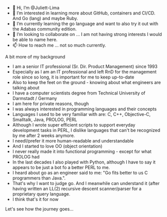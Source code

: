 - 👋 Hi, I’m @Juliett-Lima
- 👀 I’m interested in learning more about GitHub, containers and CI/CD. And Go (lang) and maybe Ruby.
- 🌱 I’m currently learning the go language and want to also try it out with the Adabas community edition.
- 💞️ I’m looking to collaborate on ... I am not having strong interests I would be able to name here.
- 📫 How to reach me ... not so much currently.

A bit more of my background
- I am a senior IT professional (Sr. Dir. Product Management) since 1993
- Especially as I am an IT professional and left RnD for the management role since so long, it is important for me to keep up-to-date
- Also to keep the feet on the ground - knowing about what engineers are talking about
- I have a computer scientists degree from Technical University of Darmstadt / Germany
- I am here for private reasons, though
- I was always interested in programming languages and their concepts
- Languages I used to be very familiar with are: C, C++, Objective-C, Smalltalk, Java, PROLOG, PERL
- Although I wrote super efficient scripts to support everyday development tasks in PERL, I dislike languages that can't be recognized by me after 2 weeks anymore.
- I needI/prefer it more human-readable and understandable
- And I started to love OO (object orientation)
- I never really made it into functional programming - except for what PROLOG had
- In the last decades I also played with Python, although I have to say it appears to be just a bot fo a better PERL to me.
- I heard about go as an engineer said to me: "Go fits better to us C programmers than Java.".
- That's why I want to judge go. And I meanwhile can understand it (after having written an LL(2) recursive descent scanner/parser for a proprietary query language.
- I think that's it for now

Let's see how the journey goes...

<!---
Juliett-Lima/Juliett-Lima is a ✨ special ✨ repository because its `README.md` (this file) appears on your GitHub profile.
You can click the Preview link to take a look at your changes.
--->
